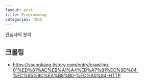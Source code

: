 ```yaml
---
layout: post
title: Programming
categories: TODO
---
```



관심사의 분리

## 크롤링
- https://ssungkang.tistory.com/entry/crawling-01%ED%81%AC%EB%A1%A4%EB%A7%81%EC%9D%84-%EC%95%8C%EA%B8%B0-%EC%A0%84-HTTP
